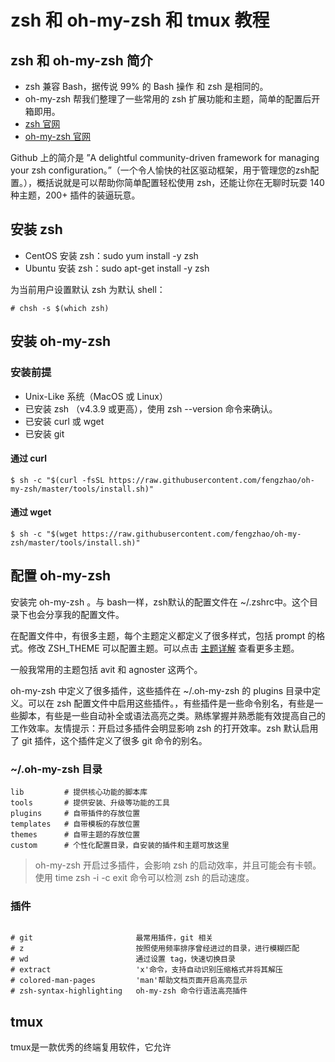 # zsh 和 oh-my-zsh 和 tmux 教程

## zsh 和 oh-my-zsh 简介

- zsh 兼容 Bash，据传说 99% 的 Bash 操作 和 zsh 是相同的。
- oh-my-zsh 帮我们整理了一些常用的 zsh 扩展功能和主题，简单的配置后开箱即用。
- [zsh 官网](http://www.zsh.org/)
- [oh-my-zsh 官网](https://github.com/robbyrussell/oh-my-zsh) 

Github 上的简介是 ”A delightful community-driven framework for managing your zsh configuration。”（一个令人愉快的社区驱动框架，用于管理您的zsh配置。），概括说就是可以帮助你简单配置轻松使用 zsh，还能让你在无聊时玩耍 140 种主题，200+ 插件的装逼玩意。

## 安装 zsh

- CentOS 安装 zsh：sudo yum install -y zsh
- Ubuntu 安装 zsh：sudo apt-get install -y zsh

为当前用户设置默认 zsh 为默认 shell：

``` shell
# chsh -s $(which zsh)
```
## 安装 oh-my-zsh

### 安装前提

- Unix-Like 系统（MacOS 或 Linux）
- 已安装 zsh （v4.3.9 或更高），使用 zsh --version 命令来确认。
- 已安装 curl 或 wget 
- 已安装 git

#### 通过 curl

``` shell 
$ sh -c "$(curl -fsSL https://raw.githubusercontent.com/fengzhao/oh-my-zsh/master/tools/install.sh)"
```

#### 通过 wget

``` shell 
$ sh -c "$(wget https://raw.githubusercontent.com/fengzhao/oh-my-zsh/master/tools/install.sh)"
```



## 配置 oh-my-zsh

安装完 oh-my-zsh 。与 bash一样，zsh默认的配置文件在 ~/.zshrc中。这个目录下也会分享我的配置文件。

在配置文件中，有很多主题，每个主题定义都定义了很多样式，包括 prompt 的格式。修改 ZSH_THEME 可以配置主题。可以点击 [主题详解](https://github.com/robbyrussell/oh-my-zsh/wiki/External-themes) 查看更多主题。

一般我常用的主题包括 avit 和 agnoster 这两个。

oh-my-zsh 中定义了很多插件，这些插件在 ~/.oh-my-zsh 的 plugins 目录中定义。可以在 zsh 配置文件中启用这些插件。，有些插件是一些命令别名，有些是一些脚本，有些是一些自动补全或语法高亮之类。熟练掌握并熟悉能有效提高自己的工作效率。友情提示：开启过多插件会明显影响 zsh 的打开效率。zsh 默认启用了 git 插件，这个插件定义了很多 git 命令的别名。

### ~/.oh-my-zsh 目录
```shell
lib         # 提供核心功能的脚本库
tools       # 提供安装、升级等功能的工具
plugins     # 自带插件的存放位置
templates   # 自带模板的存放位置
themes      # 自带主题的存放位置
custom      # 个性化配置目录，自安装的插件和主题可放这里
```

> oh-my-zsh 开启过多插件，会影响 zsh 的启动效率，并且可能会有卡顿。使用 time zsh -i -c exit 命令可以检测 zsh 的启动速度。


### 插件
```shell

# git                       最常用插件，git 相关
# z                         按照使用频率排序曾经进过的目录，进行模糊匹配
# wd                        通过设置 tag，快速切换目录
# extract                   'x'命令，支持自动识别压缩格式并将其解压
# colored-man-pages         'man'帮助文档页面开启高亮显示
# zsh-syntax-highlighting   oh-my-zsh 命令行语法高亮插件
```

## tmux

tmux是一款优秀的终端复用软件，它允许

